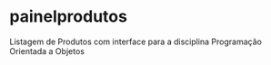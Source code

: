 # painelprodutos
Listagem de Produtos com interface para a disciplina Programação Orientada a Objetos
